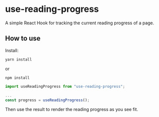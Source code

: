 # use-reading-progress

A simple React Hook for tracking the current reading progress of a page.

## How to use

Install:

`yarn install`

or

`npm install`

```typescript
import useReadingProgress from "use-reading-progress";

...
const progress = useReadingProgress();
```

Then use the result to render the reading progress as you see fit.

